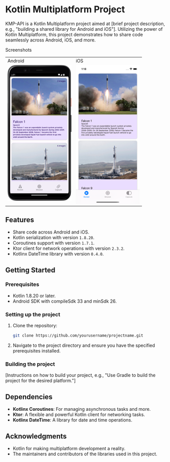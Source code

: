 # Kotlin Multiplatform Project

KMP-API is a Kotlin Multiplatform project aimed at [brief project description, e.g., "building a shared library for Android and iOS"]. Utilizing the power of Kotlin Multiplatform, this project demonstrates how to share code seamlessly across Android, iOS, and more.

Screenshots
<table>
  <tr>
    <td>Android</td>
     <td>iOS</td>
  </tr>
  <tr>
    <td valign="top"><img src="https://github.com/deepakkanyan/KMP-API/blob/master/images/android.png" alt="Android screenshot" width="200"/></td>
    <td valign="top"><img src="https://github.com/deepakkanyan/KMP-API/blob/master/images/ios.png" alt="iOS screenshot" width="200"/></td>
  </tr>
 </table>

## Features

- Share code across Android and iOS.
- Kotlin serialization with version `1.8.20`.
- Coroutines support with version `1.7.1`.
- Ktor client for network operations with version `2.3.2`.
- Kotlinx DateTime library with version `0.4.0`.

## Getting Started

### Prerequisites

- Kotlin 1.8.20 or later.
- Android SDK with compileSdk 33 and minSdk 26.

### Setting up the project

1. Clone the repository:

   ```bash
   git clone https://github.com/yourusername/projectname.git
   ```

2. Navigate to the project directory and ensure you have the specified prerequisites installed.

### Building the project

[Instructions on how to build your project, e.g., "Use Gradle to build the project for the desired platform."]

## Dependencies

- **Kotlinx Coroutines**: For managing asynchronous tasks and more.
- **Ktor**: A flexible and powerful Kotlin client for networking tasks.
- **Kotlinx DateTime**: A library for date and time operations.

## Acknowledgments

- Kotlin for making multiplatform development a reality.
- The maintainers and contributors of the libraries used in this project.

